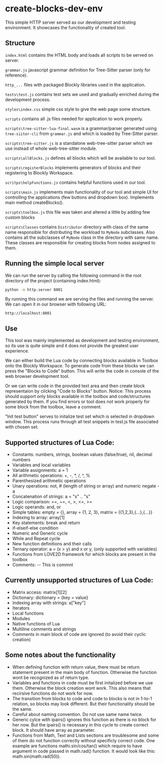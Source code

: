 # create-blocks-dev-env
This simple HTTP server served as our development and testing environment. It showcases the functionality of created tool.

## Structure
```index.html``` contains the HTML body and loads all scripts to be served on server.

```grammar.js``` javascript grammar definition for Tree-Sitter parser (only for reference).

```http_...``` files with packaged Blockly libraries used in the application.

```tests\test.js``` contains test sets we used and gradually enriched during the development process.

```styles\index.css``` simple css style to give the web page some structure.

```scripts``` contains all .js files needed for application to work properly.

```scripts\tree-sitter-lua-final.wasm``` is a grammar/parser generated using ```tree-siiter-cli``` from ```grammar.js``` and which is loaded by Tree-Sitter parser. 

```scripts\tree-sitter.js``` is a standalone web-tree-sitter parser which we use instead of whole web-tree-sitter module.

```scripts\allBlocks.js``` defines all blocks which will be available to our tool.

```scripts\registerBlocks``` implements generators of blocks and their registering to Blockly Workspace.

```scritps\helpFunctions.js``` contains helpful functions used in our tool.

```scripts\main.js``` implements main functionality of our tool and simple UI for controlling the applications (few buttons and dropdown box). Implements main method createBlocks().

```scripts\toolbox.js``` this file was taken and altered a little by adding few custom blocks

```scripts\Classes``` contains ```Distributor``` directory with class of the same name responsible for distributing the workload to ```MyNode``` subclasses. Also contains all the subclasses of ```MyNode``` class in the directory with same name. These classes are responsible for creating blocks from nodes assigned to them.


## Running the simple local server
We can run the server by calling the following command in the root directory of the project (containing index.html):
```bash
python -m http.server 8001
```
By running this command we are serving the files and running the server. We can open it in our browser with following URL:
```url
http://localhost:8001
```

## Use
This tool was mainly implemented as development and testing environment, so its use is quite simple and it does not provide the greatest user experience. 

We can either build the Lua code by connecting blocks available in Toolbox onto the Blockly Workspace. To generate code from these blocks we can press the "Blocks to Code" button. This will write the code in console of the web browser development tool.

Or we can write code in the provided text area and then create block representaion by clicking "Code to Blocks" button. Notice: This process should support only blocks available in the toolbox and code/structures generated by them. If you find errors or tool does not work properly for some block from the toolbox, leave a comment.

"Init test button" serves to initalize test set which is selected in dropdown window. This process runs through all test snippets in test.js file associated with chosen set.

## Supported structures of Lua Code:
- Constants: numbers, strings, boolean values (false/true), nil, decimal numbers
- Variables and local variables
- Variable assignments: a = 1
- All arithmetic operations: +, -, *, /, ^, %
- Parenthesized arithmetic operations
- Unary operations: not, # (length of string or array) and numeric negate -a
- Concatenation of strings: a = "s" .. "s"
- Logic comparison: ==, ~=, <, >, <=, >=
- Logic operands: and, or
- Simple tables: empty = {}, array = {1, 2, 3}, matrix = {{1,2,3},{...},{...}}
- Indexing to array: array[1]
- Key statements: break and return
- if-elseif-else condition
- Numeric and Generic cycle
- While and Repeat cycle
- New function definitions and their calls
- Ternary operator: a = (x > y) and x or y, (only supported with variables)
- Functions from LOVE2D framework for which blocks are present in the toolbox
- Comments: -- This is commnt

## Currently unsupported structures of Lua Code:
- Matrix access: matrix[1][2]
- Dictionary: dictionary = {key = value}
- Indexing array with strings: a["key"]
- Iterators
- Local functions
- Modules
- Native functions of Lua
- Multiline comments and strings
- Comments in main block of code are ignored (to avoid their cyclic creation)

## Some notes about the functionality
- When defining function with return value, there must be return statement present in the main body of function. Otherwise the function wont be recognized as of return type.
- Variables and functions in code must be first initalized before we use them. Otherwise the block creation wont work. This also means that recirsive functions do not work for now.
- The transition from blocks to code and code to blocks is not in 1-to-1 relation, so blocks may look different. But their functionality should be the same.
- Careful about naming convention. Do not use same name twice.
- Generic cylce with ipairs() ignores this function as there is no block for her now. But the ipairs() is necessary in this cycle to create correct block. It should have array as parameter.
- Functions from Math, Text and Lists sections are troublesome and some of them do not function correctly without specificly correct code. One example are functions mathi.sin/cos/tan() which require to have argument in code passed in math.rad() function. It would look like this: math.sin(math.rad(50)).











